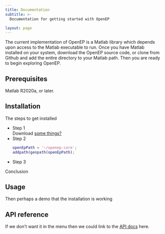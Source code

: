 ```yaml
---
title: Documentation
subtitle: >-
  Documentation for getting started with OpenEP

layout: page
---
```


The current implementation of OpenEP is a Matlab library which depends upon access to the Matlab executable to run. Once you have Matlab installed on your system, download the OpenEP source code, or clone from Github and add the entire directory to your Matlab path. Then you are ready to begin exploring OpenEP.

## Prerequisites

Matlab R2020a, or later.

## Installation

The steps to get installed

* Step 1  
  Download [some things?](google.com)
* Step 2
  ```matlab
  openEpPath = '~/openep-core';
  addpath(genpath(openEpPath);
  ```
* Step 3

Conclusion

## Usage

Then perhaps a demo that the installation is working

## API reference

If we don't want it in the menu then we could link to the [API docs](/api/) here.
